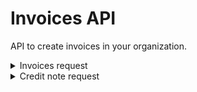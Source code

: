 # Invoices API
API to create invoices in your organization.

<details>
<br>
<summary>Invoices request</summary>
Your request must have the following informations:

* Headers  
`Authorization: Bearer your_token`

* Method  
`POST`

* Content-Type  
`application/json`

* Body  
```json
{
  "address": {
    "city": "city",
		"country": "country",
		"postalCode": "postalCode",
		"street": "street"
  },
  "amountExcludingTaxes": 100,
  "client": "Client",
  "dueDateDays": 30,
  "externalId": "ExternalId",
  "invoiceDate": "01/01/2020",
  "reference": "reference",
  "siret": "888888888888",
  "vat": 20,
  "vatNumber": "FR99999999999"
}
```
```ts
Interface Address = {
  city: string;
  country: string; 
  postalCode: string;
  street: string;
}

Interface Invoices = {
  address: Address; // Client address
  amountExcludingTaxes: number; // HT amount.
  client?: string;  // Client name.
  dueDateDays: number; // Payments at X days. If 0, payment on receipt of invoice.
  externalId: string; // Your own invoice id.
  invoiceDate: string;  // Format: yyyy/mm/dd.
  reference?: string; // Invoice's references, ex: Consultant name etc.
  siret?: string // Client siret
  vat: number;  // TVA amount.
  vatNumber?: string; // Client VAT number
}
```

## Response

#### Succes 
```json
{
  "statusCode": 200,
  "message": "OK"
}
```
#### Errors  
- Bad Request :
```json
{
    "statusCode": 400,
    "message": "Bad Request"
}
```
<br>

- Unauthorized :
```json
{
    "statusCode": 401,
    "message": "Unauthorized"
}
```
<br>

- VAT error :
```json
{
    "statusCode": 400,
    "error": "vat percentage must be an official vat, 0 - 2.1 - 5.5 - 10 - 20. Your percentage is equal to 25% !"
}
```
<br>

- Server Error :
```json
{
    "statusCode": 500,
    "message": "Internal Server Error",
}
```
<br>
</details>
<details>
<summary>Credit note request</summary>
<br>
Your request must have the following informations:

* Headers  
`Authorization: Bearer your_token`

* Method  
`POST`

* Content-Type  
`application/json`

* Body  
```json
{
  "amountExcludingTaxes": 100,
  "refIncome": "refIncome",
  "invoiceDate": "01/01/2020",
}
```
```ts
Interface Invoices = {
  amountExcludingTaxes: number; // HT amount.
  refIncome: string; // Your own income id.
  invoiceDate: string;  // Format: yyyy/mm/dd.
}
``` 

## Response

#### Succes 
```json
{
  "statusCode": 200,
  "message": "OK"
}
```
#### Errors  
- Bad Request :
```json
{
    "statusCode": 400,
    "message": "Bad Request"
}
```
<br>

- Unauthorized :
```json
{
    "statusCode": 401,
    "message": "Unauthorized"
}
```
<br>

- Server Error :
```json
{
    "statusCode": 500,
    "message": "Internal Server Error",
}
```
<br>
</details>
